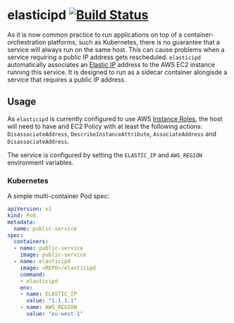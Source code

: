 # elasticipd [![Build Status](https://travis-ci.org/syscll/elasticipd.svg?branch=master)](https://travis-ci.org/syscll/elasticipd)

As it is now common practice to run applications on top of a container-orchestration platforms, such as Kubernetes, there is no guarantee that a service will always run on the same host. This can cause problems when a service requiring a public IP address gets rescheduled.
`elasticipd` automatically associates an [Elastic IP](https://docs.aws.amazon.com/AWSEC2/latest/UserGuide/elastic-ip-addresses-eip.html) address to the AWS EC2 instance running this service. It is designed to run as a sidecar container alongisde a service that requires a public IP address.

## Usage
As `elasticipd` is currently configured to use AWS [Instance Roles](https://docs.aws.amazon.com/AWSEC2/latest/UserGuide/iam-roles-for-amazon-ec2.html), the host will need to have and EC2 Policy with at least the following actions: `DisassociateAddress`, `DescribeInstanceAttribute`, `AssociateAddress` and `DisassociateAddress`.

The service is configured by setting the `ELASTIC_IP` and `AWS_REGION` environment variables.

### Kubernetes
A simple multi-container Pod spec:
```yaml
apiVersion: v1
kind: Pod
metadata:
  name: public-service
spec:
  containers:
  - name: public-service
    image: public-service
  - name: elasticipd
    image: <REPO>/elasticipd
    command:
    - elasticipd
    env:
    - name: ELASTIC_IP
	  value: "1.1.1.1"
	- name: AWS_REGION
	  value: "eu-west-1"
```

